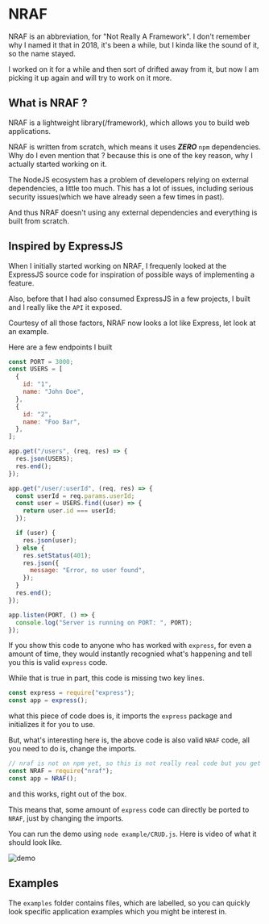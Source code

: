 # NRAF

NRAF is an abbreviation, for "Not Really A Framework". I don't remember why I named it that in 2018, it's been a while, but I kinda like the sound of it, so the name stayed.

I worked on it for a while and then sort of drifted away from it, but now I am picking it up again and will try to work on it more.

## What is NRAF ?

NRAF is a lightweight library(/framework), which allows you to build web applications.

NRAF is written from scratch, which means it uses **_ZERO_** `npm` dependencies. Why do I even mention that ? because this is one of the key reason, why I actually started working on it.

The NodeJS ecosystem has a problem of developers relying on external dependencies, a little too much. This has a lot of issues, including serious security issues(which we have already seen a few times in past).

And thus NRAF doesn't using any external dependencies and everything is built from scratch.

## Inspired by ExpressJS

When I initially started working on NRAF, I frequenly looked at the ExpressJS source code for inspiration of possible ways of implementing a feature.

Also, before that I had also consumed ExpressJS in a few projects, I built and I really like the `API` it exposed.

Courtesy of all those factors, NRAF now looks a lot like Express, let look at an example.

Here are a few endpoints I built

```javascript
const PORT = 3000;
const USERS = [
  {
    id: "1",
    name: "John Doe",
  },
  {
    id: "2",
    name: "Foo Bar",
  },
];

app.get("/users", (req, res) => {
  res.json(USERS);
  res.end();
});

app.get("/user/:userId", (req, res) => {
  const userId = req.params.userId;
  const user = USERS.find((user) => {
    return user.id === userId;
  });

  if (user) {
    res.json(user);
  } else {
    res.setStatus(401);
    res.json({
      message: "Error, no user found",
    });
  }
  res.end();
});

app.listen(PORT, () => {
  console.log("Server is running on PORT: ", PORT);
});
```

If you show this code to anyone who has worked with `express`, for even a amount of time, they would instantly recognied what's happening and tell you this is valid `express` code.

While that is true in part, this code is missing two key lines.

```javascript
const express = require("express");
const app = express();
```

what this piece of code does is, it imports the `express` package and initializes it for you to use.

But, what's interesting here is, the above code is also valid `NRAF` code, all you need to do is, change the imports.

```javascript
// nraf is not on npm yet, so this is not really real code but you get the idea.
const NRAF = require("nraf");
const app = NRAF();
```

and this works, right out of the box.

This means that, some amount of `express` code can directly be ported to `NRAF`, just by changing the imports.

You can run the demo using `node example/CRUD.js`. Here is video of what it should look like.

![demo](./demo.gif)

## Examples

The `examples` folder contains files, which are labelled, so you can quickly look specific application examples which you might be interest in.
